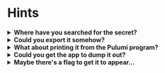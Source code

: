 # Hints

<details>
<summary><b>Where have you searched for the secret?</b></summary>

If you tried `pulumi config` or checked the stack config file, you won't find it there. The CLI only shows `[secret]` and the config file shows an encrypted value with a `secure` tag.

</details>
<details>
<summary><b>Could you export it somehow?</b></summary>

Nope! Exporting it as a stack output and then trying to call `pulumi stack output <key>` doesn't work, either. You get `[secret]` as a result.

</details>
<details>
<summary><b>What about printing it from the Pulumi program?</b></summary>

If you're going to directly print it out by forcing Pulumi to dump it, we can't stop you. That's up to you not to expose your secret, just like you shouldn't hardcode your database password into your code.

Pulumi decrypts secrets and makes them available to programs at runtime for `pulumi up`, and then locks them back up again at the end. As such, it is technically an output, so you'll need to use the various Output functions to call it. But please don't just print it or dump it!

</details>
<details>
<summary><b>Could you get the app to dump it out?</b></summary>

If you're going to directly print it out by forcing Pulumi to dump it, we can't stop you. That's up to you not to expose your secret, just like you shouldn't hardcode your database password into your code.

Pulumi decrypts secrets and makes them available to programs at runtime for `pulumi up`, and then locks them back up again at the end. As such, it is technically an output, so you'll need to use the various Output functions to call it. But please don't just print it or dump it!

</details>
<details>
<summary><b>Maybe there's a flag to get it to appear...</b></summary>

This is the only good, sensible answer. Head back to the labs to read more on how to get it to show up.

</details>